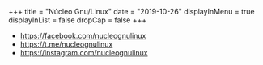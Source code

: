 +++
title = "Núcleo Gnu/Linux"
date = "2019-10-26"
displayInMenu = true
displayInList = false
dropCap = false
+++

* https://facebook.com/nucleognulinux
* https://t.me/nucleognulinux
* https://instagram.com/nucleognulinux

